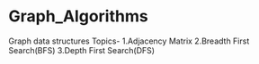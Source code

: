 # Graph_Algorithms
Graph data structures
Topics-
1.Adjacency Matrix
2.Breadth First Search(BFS)
3.Depth First Search(DFS)
